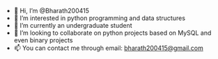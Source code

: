 - 👋 Hi, I’m @Bharath200415
- 👀 I’m interested in python programming and data structures
- 🌱 I’m currently an undergraduate student
- 💞️ I’m looking to collaborate on python projects based on MySQL and even binary projects
- 📫 You can contact me through email: bharath200415@gmail.com


